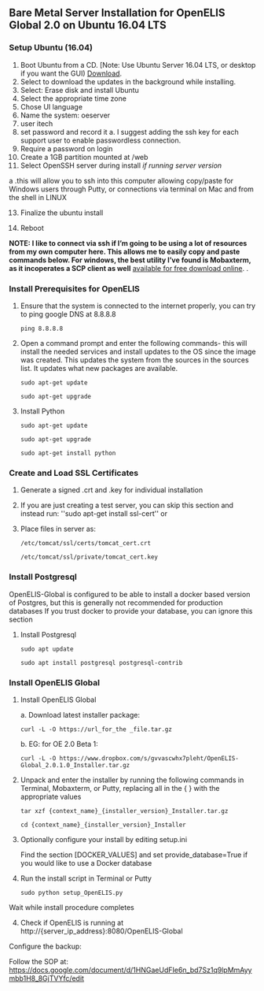 ## Bare Metal Server Installation for OpenELIS Global 2.0 on Ubuntu 16.04 LTS

### Setup Ubuntu (16.04)

1. Boot Ubuntu from a CD. [Note: Use Ubuntu Server 16.04 LTS, or desktop if you want the GUI) [Download](http://releases.ubuntu.com/16.04/).
2. Select to download the updates in the background while installing. 
3. Select: Erase disk and install Ubuntu
4. Select the appropriate time zone 
5. Chose UI language 
6. Name the system: oeserver 
7. user itech 
8. set password and record it 
    a. I suggest adding the ssh key for each support user to enable passwordless connection. 
9. Require a password on login
10. Create a 1GB partition mounted at /web
11. Select OpenSSH server during install *if running server version*

a    .this will allow you to ssh into this computer allowing copy/paste for Windows users through Putty, or connections via terminal on Mac and from the shell in LINUX

13. Finalize the ubuntu install

14. Reboot

**NOTE: I like to connect via ssh if I’m going to be using a lot of resources from my own computer here. This allows me to easily copy and paste commands below. For windows, the best utility I’ve found is Mobaxterm, as it incoperates a SCP client as well** [available for free download online](https://mobaxterm.mobatek.net/).
.

### Install Prerequisites for OpenELIS

1. Ensure that the system is connected to the internet properly, you can try to ping google DNS at 8.8.8.8

    ``ping 8.8.8.8``

2. Open a command prompt and enter the following commands- this will install the needed services and install updates to the OS since the image was created. 
This updates the system from the sources in the sources list. It updates what new packages are available.

    ``sudo apt-get update``


    ``sudo apt-get upgrade``

3. Install Python

    ``sudo apt-get update``

    ``sudo apt-get upgrade``

    ``sudo apt-get install python``
    
### Create and Load SSL Certificates

1. Generate a signed .crt and .key for individual installation

2. If you are just creating a test server, you can skip this section and instead run:
    ''sudo apt-get install ssl-cert''
or

3. Place files in server as:

    ``/etc/tomcat/ssl/certs/tomcat_cert.crt``

    ``/etc/tomcat/ssl/private/tomcat_cert.key``
    
### Install Postgresql
OpenELIS-Global is configured to be able to install a docker based version of Postgres, but this is generally not recommended for production databases
If you trust docker to provide your database, you can ignore this section

1. Install Postgresql

	``sudo apt update``
	
	``sudo apt install postgresql postgresql-contrib``

	
### Install OpenELIS Global

1. Install OpenELIS Global

    a. Download latest installer package: 

    ``curl -L -O https://url_for_the _file.tar.gz``
 
    b. EG: for OE 2.0 Beta 1: 

    ``curl -L -O https://www.dropbox.com/s/gvvascwhx7pleht/OpenELIS-Global_2.0.1.0_Installer.tar.gz``
 
2. Unpack and enter the installer by running the following commands in Terminal, Mobaxterm, or Putty, replacing all in the { } with the appropriate values

    ``tar xzf {context_name}_{installer_version}_Installer.tar.gz``
    
    ``cd {context_name}_{installer_version}_Installer``
    
3. Optionally configure your install by editing setup.ini

	Find the section [DOCKER_VALUES] and set provide_database=True if you would like to use a Docker database

3. Run the install script in Terminal or Putty

     ``sudo python setup_OpenELIS.py ``

Wait while install procedure completes

4. Check if OpenELIS is running at http://{server_ip_address}:8080/OpenELIS-Global

Configure the backup:

Follow the SOP at: 
https://docs.google.com/document/d/1HNGaeUdFIe6n_bd7Sz1q9lpMmAyymbb1H8_8GjTVYfc/edit

